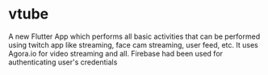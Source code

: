 # vtube

A new Flutter App which performs all basic activities that can be performed using twitch app like streaming, face cam streaming, user feed, etc.
It uses Agora.io for video streaming and all.
Firebase had been used for authenticating user's credentials
